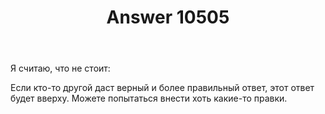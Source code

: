 ﻿---
title: "Answer 10505"
se.owner.user_id: 370011
se.owner.display_name: "Kend"
se.owner.link: "https://ru.meta.stackoverflow.com/users/370011/kend"
se.answer_id: 10505
se.question_id: 10501
se.post_type: answer
se.score: -19
se.is_accepted: False
---
<p>Я считаю, что не стоит:</p>
<p>Если кто-то другой даст верный и более правильный ответ, этот ответ будет вверху. Можете попытаться внести хоть какие-то правки.</p>
